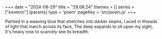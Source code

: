 +++
date = "2024-08-29"
title = "29.08.24"
themes = []
series = ["esoteric"]
[params]
  type = 'poem'
  pageKey = 'src/poem.js'
+++

Painted in a weaving blue that stretches into darker seams,
Laced in threads of light that march across its face,
The deep expands to sit upon my sight,
It's heavy now to scarcely see its breadth.
